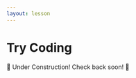 ```yaml
---
layout: lesson
---
```


# Try Coding

🚧 Under Construction! Check back soon! 🚧

<!-- Templates for adding lesson content: -->

<!-- ## Welcome!

We are so glad you are here! To get set up...
1. Open up <a target="blank" href="http://repl.it/">repl.it</a> in a browser (preferably Chrome) and log in to your account.
1. Please change your zoom name to first, last initial, and pronouns, like this: _Brandi G. (she/her)_. Not sure how to do that? Hover over your image in the zoom gallery, click the three dots, and select Rename.
1. Heads up! We will ask you to briefly introduce yourself in a minute.
<br> -->

<!-- ## Goals

- goal
- goal
- goal

<br> -->

<!-- ## Online Learning Norms

- Ask your questions and share your code!
- Mute your microphone unless you’re the main speaker.
- Keep your camera on during class (if possible).
- Disconnected? Jump back on! -->

<!-- ## Zoom Tools

Want to get my attention during the workshop? Raise your hand, type your question in the chat, or come off mute and ask!
- Raise Hand - Find the reactions button in your zoom toolbar and raise your hand.
- Zoom Chat - Are you a night owl or an early bird?
- Unmute - Introduce yourself! Please share your name, pronouns, location, and why you're here! -->

<!-- ## Be Nice to Yourself

This might be your very first day working with code. Learning is often uncomfortable and things are bound to break. When this happens, there are few things you can check first:
- Did you spell everything correctly? Capitalization matters!
- Do you have closing symbols for every opening symbol? Every opening bracket needs a matching closing bracket.
- Do the colors follow a predictable pattern? If the colors are consistent and then all of the sudden change, it could be a clue that something isn't quite right.

<br> -->

<!-- ## Project Setup

We will work off of a starter kit that has already been created.
1. <a target="blank" href="https://replit.com/@turingschool/js-newbies-starter-kit#index.html">Click this link to access the starter kit</a> in replit.
1. Click the green <code>Run</code> button at the top of the page, and you should see a simple version of your website on the right side of the page.

In the next part of the lesson, we will explore the HTML file to understand the “bones” of this app.

<br> -->

<!-- ## Lesson Pages:
- [Example Page](./new-page-example)
- more... -->